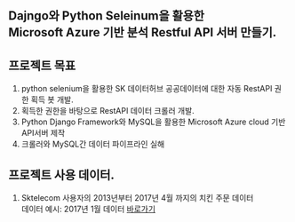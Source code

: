 ## Dajngo와 Python Seleinum을 활용한 <br> Microsoft Azure 기반 분석 Restful API 서버 만들기.

## 프로젝트 목표 
1. python selenium을 활용한 SK 데이터허브 공공데이터에 대한 자동 RestAPI 권한 획득 봇 개발.
2. 획득한 권한을 바탕으로 RestAPI 데이터 크롤러 개발.
3. Python Django Framework와 MySQL을 활용한 Microsoft Azure cloud 기반 API서버 제작
4. 크롤러와 MySQL간 데이터 파이프라인 실해

## 프로젝트 사용 데이터.
1. Sktelecom 사용자의 2013년부터 2017년 4월 까지의 치킨 주문 데이터<br>
데이터 예시: 2017년 1월 데이터 [바로가기](https://www.bigdatahub.co.kr/product/view.do?pid=1001463)


